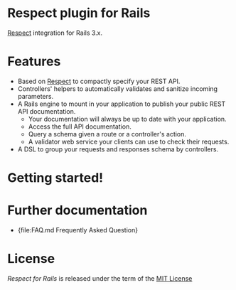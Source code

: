 # Respect plugin for Rails

[Respect](https://github.com/nicolasdespres/respect) integration for Rails 3.x.

# Features

* Based on [Respect](https://github.com/nicolasdespres/respect) to compactly specify your REST API.
* Controllers' helpers to automatically validates and sanitize incoming parameters.
* A Rails engine to mount in your application to publish your public REST API documentation.
  * Your documentation will always be up to date with your application.
  * Access the full API documentation.
  * Query a schema given a route or a controller's action.
  * A validator web service your clients can use to check their requests.
* A DSL to group your requests and responses schema by controllers.

# Getting started!

# Further documentation

* {file:FAQ.md Frequently Asked Question}

# License

_Respect for Rails_ is released under the term of the [MIT License](http://opensource.org/licenses/MIT)
